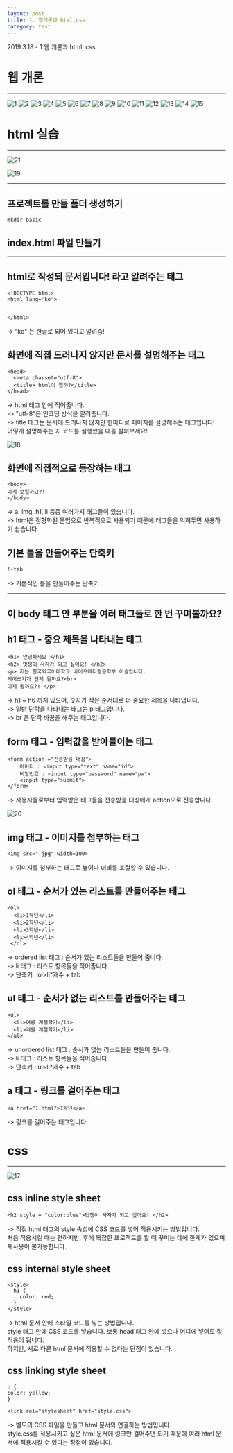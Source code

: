 ```yaml
---
layout: post
title: 1. 웹개론과 html,css
category: test
---
```

2019.3.18 - 1.웹 개론과 html, css  

# 웹 개론
***
![1](https://user-images.githubusercontent.com/37537330/53728445-252a2600-3eb6-11e9-91ec-3b101c0e68ef.png)
![2](https://user-images.githubusercontent.com/37537330/53728455-28bdad00-3eb6-11e9-9694-4593143ca34c.png)
![3](https://user-images.githubusercontent.com/37537330/53728457-29eeda00-3eb6-11e9-8628-1a39f9e818d5.png)
![4](https://user-images.githubusercontent.com/37537330/53728460-2c513400-3eb6-11e9-893d-11373bcdc10f.png)
![5](https://user-images.githubusercontent.com/37537330/53728464-2e1af780-3eb6-11e9-92bd-d6b490d133ad.png)
![6](https://user-images.githubusercontent.com/37537330/53728468-2fe4bb00-3eb6-11e9-8e81-f5c70207c8ee.png)
![7](https://user-images.githubusercontent.com/37537330/53728469-3115e800-3eb6-11e9-8e0a-f5b3783fd425.png)
![8](https://user-images.githubusercontent.com/37537330/53728473-32dfab80-3eb6-11e9-8d18-e27820ade1db.png)
![9](https://user-images.githubusercontent.com/37537330/53728479-3410d880-3eb6-11e9-880d-c874a6b5a7d7.png)
![10](https://user-images.githubusercontent.com/37537330/53728483-35420580-3eb6-11e9-82b6-dd0f4e1d59b0.png)
![11](https://user-images.githubusercontent.com/37537330/53728486-36733280-3eb6-11e9-8bd5-9923d9077ce1.png)
![12](https://user-images.githubusercontent.com/37537330/53728489-383cf600-3eb6-11e9-817c-81a39f8c02bd.png)
![13](https://user-images.githubusercontent.com/37537330/53728490-396e2300-3eb6-11e9-8afc-b14343ee2433.png)
![14](https://user-images.githubusercontent.com/37537330/53728493-3b37e680-3eb6-11e9-98d0-60904dafa161.png)
![15](https://user-images.githubusercontent.com/37537330/53728496-3c691380-3eb6-11e9-97cb-368f3a77ee0d.png)
  
  
# html 실습
***
![21](https://user-images.githubusercontent.com/37537330/53734057-1e0b1400-3ec6-11e9-87e3-35bad5fb686a.png)

![19](https://user-images.githubusercontent.com/37537330/53730667-f57e1c80-3ebb-11e9-806a-94db96bf5e5b.png)

***
## 프로젝트를 만들 폴더 생성하기
```
mkdir basic
```

## index.html 파일 만들기
***
## html로 작성되 문서입니다! 라고 알려주는 태그
```
<!DOCTYPE html>
<html lang="ko"> 


</html>
```
-> "ko" 는 한글로 되어 있다고 알려줌!  

## 화면에 직접 드러나지 않지만 문서를 설명해주는 태그
```
<head>
  <meta charset="utf-8">  
  <title> html이 뭘까?</title> 
</head>
```
-> html 태그 안에 적어줍니다.  
-> "utf-8"은 인코딩 방식을 알려줍니다.  
-> title 태그는 문서에 드러나지 않지만 한마디로 페이지를 설명해주는 태그입니다!  
어떻게 설명해주는 지 코드를 실행했을 때를 살펴보세요!  

![18](https://user-images.githubusercontent.com/37537330/53730102-468d1100-3eba-11e9-885e-911a6fdf06fd.png)  

## 화면에 직접적으로 등장하는 태그
 ```
<body>
이게 보일까요?!
</body>
```
-> a, img, h1, li 등등 여러가지 태그들이 있습니다.  
-> html은 정형화된 문법으로 반복적으로 사용되기 때문에 태그들을 익혀두면 사용하기 쉽습니다.  

## 기본 틀을 만들어주는 단축키
```
!+tab
```
  
-> 기본적인 틀을 만들어주는 단축키
***
## 이 body 태그 안 부분을 여러 태그들로 한 번 꾸며볼까요?
## h1 태그 - 중요 제목을 나타내는 태그
```
<h1> 안녕하세요 </h1>
<h2> 멋쟁이 사자가 되고 싶어요! </h2>
<p> 저는 한국외국어대학교 바이오메디컬공학부 이슬입니다.
띄어쓰기가 언제 될까요?<br>
이제 될까요?! </p>
```
-> h1 ~ h6 까지 있으며, 숫자가 작은 순서대로 더 중요한 제목을 나타냅니다.  
-> 일반 단락을 나타내는 태그는 p 태그입니다.  
-> br 은 단락 바꿈을 해주는 태그입니다.  
  
## form 태그 - 입력값을 받아들이는 태그
```
<form action ="전송받을 대상"> 
    아이디 : <input type="text" name="id">
    비밀번호 : <input type="password" name="pw">
    <input type="submit">
</form>
```
-> 사용자들로부터 입력받은 태그들을 전송받을 대상에게 action으로 전송합니다.  
  
![20](https://user-images.githubusercontent.com/37537330/53731086-0a0ee480-3ebd-11e9-93b1-73cd63117ba3.png)

## img 태그 - 이미지를 첨부하는 태그
```
<img src=".jpg" width=100>
```
  
-> 이미지를 첨부하는 태그로 높이나 너비를 조절할 수 있습니다.

## ol 태그 - 순서가 있는 리스트를 만들어주는 태그
```
<ol>
  <li>1학년</li>
  <li>2학년</li>
  <li>3학년</li>
  <li>4학년</li>
 </ol>
 ```
-> ordered list 태그 : 순서가 있는 리스트들을 만들어 줍니다.  
-> li 태그 : 리스트 항목들을 적어줍니다.  
-> 단축키 : ol>li*개수 + tab  

## ul 태그 - 순서가 없는 리스트를 만들어주는 태그
```
<ul>
  <li>여름 계절학기</li>
  <li>겨울 계절학기</li>
</ul>
```
-> unordered list 태그 : 순서가 없는 리스트들을 만들어 줍니다.  
-> li 태그 : 리스트 항목들을 적어줍니다.  
-> 단축키 : ul>li*개수 + tab  

## a 태그 - 링크를 걸어주는 태그
```
<a href="1.html">1학년</a>
```
-> 링크를 걸어주는 태그입니다.  
  
  

# css
***
![17](https://user-images.githubusercontent.com/37537330/53728501-3f640400-3eb6-11e9-80d6-5bf5f304dcb1.png)

## css inline style sheet
```
<h2 style = "color:blue">멋쟁이 사자가 되고 싶어요! </h2>
```

-> 직접 html 태그의 style 속성에 CSS 코드를 넣어 적용시키는 방법입니다.  
처음 적용시킬 때는 편하지만, 후에 복잡한 프로젝트를 할 때 꾸미는 데에 한계가 있으며 재사용이 불가능합니다.

## css internal style sheet
```
<style>
  h1 {
    color: red;
  }
</style>
```
-> html 문서 안에 스타일 코드를 넣는 방법입니다.  
style 태그 안에 CSS 코드를 넣습니다. 보통 head 태그 안에 넣으나 어디에 넣어도 잘 적용이 됩니다.  
하지만, 서로 다른 html 문서에 적용할 수 없다는 단점이 있습니다.

## css linking style sheet
```
p {
color: yellow;
}

<link rel="stylesheet" href="style.css">
```
-> 별도의 CSS 파일을 만들고 html 문서와 연결하는 방법입니다.  
style.css를 적용시키고 싶은 html 문서에 링크만 걸어주면 되기 때문에 여러 html 문서에 적용시킬 수 있다는 장점이 있습니다.
